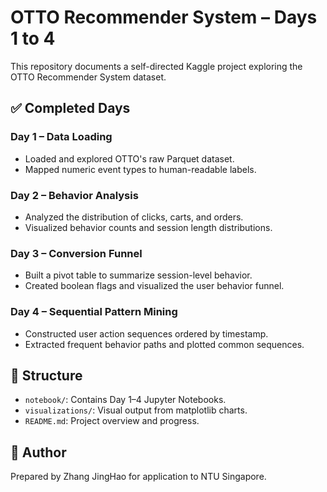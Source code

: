 # OTTO Recommender System – Days 1 to 4

This repository documents a self-directed Kaggle project exploring the OTTO Recommender System dataset.

## ✅ Completed Days

### Day 1 – Data Loading
- Loaded and explored OTTO's raw Parquet dataset.
- Mapped numeric event types to human-readable labels.

### Day 2 – Behavior Analysis
- Analyzed the distribution of clicks, carts, and orders.
- Visualized behavior counts and session length distributions.

### Day 3 – Conversion Funnel
- Built a pivot table to summarize session-level behavior.
- Created boolean flags and visualized the user behavior funnel.

### Day 4 – Sequential Pattern Mining
- Constructed user action sequences ordered by timestamp.
- Extracted frequent behavior paths and plotted common sequences.

## 📂 Structure

- `notebook/`: Contains Day 1–4 Jupyter Notebooks.
- `visualizations/`: Visual output from matplotlib charts.
- `README.md`: Project overview and progress.

## 📌 Author

Prepared by Zhang JingHao for application to NTU Singapore.